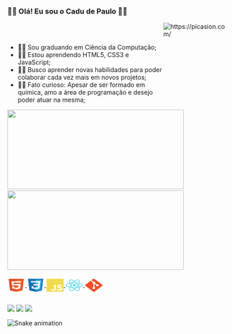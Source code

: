 ### 🐱‍👤 Olá! Eu sou o Cadu de Paulo 🖖🏻 
<div>
    <a href="https://picasion.com/"><img align="right" src="https://i.picasion.com/pic91/78bef6dbb074dcd08153b4ed9133bc5f.gif" width="150" height="150" border="0" alt="https://picasion.com/" /></a><br /><a href="https://picasion.com/"></a>
  </div>

##

- 🐱‍🚀 Sou graduando em Ciência da Computação;
- 🐱‍🐉 Estou aprendendo HTML5, CSS3 e JavaScript;
- 🐱‍👓 Busco aprender novas habilidades para poder colaborar cada vez mais em novos projetos;
- 🐱‍💻 Fato curioso: Apesar de ser formado em química, amo a área de programação e desejo poder atuar na mesma;

<div>
  <a href="https://github.com/Cadudepaulo">
  <img height="180em" width="400em"src="https://github-readme-stats.vercel.app/api?username=Cadudepaulo&show_icons=true&theme=tokyonight&include_all_commits=true&count_private=true"/>
  <img height="180em" width="400em"src="https://github-readme-stats.vercel.app/api/top-langs/?username=Cadudepaulo&layout=compact&langs_count=7&theme=tokyonight"/>
</div>
<div style="display: inline_block"><br>
  <img align="center" alt="cadu-HTML" height="30" width="40" src="https://raw.githubusercontent.com/devicons/devicon/master/icons/html5/html5-original.svg">
  <img align="center" alt="cadu-CSS" height="30" width="40" src="https://raw.githubusercontent.com/devicons/devicon/master/icons/css3/css3-original.svg">
  <img align="center" alt="cadu-Js" height="30" width="40" src="https://raw.githubusercontent.com/devicons/devicon/master/icons/javascript/javascript-plain.svg">
  <img align="center" alt="cadu-React" height="30" width="40" src="https://raw.githubusercontent.com/devicons/devicon/master/icons/react/react-original.svg">
  <img align="center" alt="cadu-React" height="30" width="40" src="https://raw.githubusercontent.com/devicons/devicon/00f02ef57fb7601fd1ddcc2fe6fe670fef3ae3e4/icons/git/git-original.svg">

  </div>

  ##
  
  <div>
  <a href="https://instagram.com/cadudepaulo.dev" target="_blank"><img src="https://img.shields.io/badge/-Instagram-%23E4405F?style=for-the-badge&logo=instagram&logoColor=white" target="_blank"></a>
  <a href = "mailto:carlos.prog91@gmail.com"><img src="https://img.shields.io/badge/-Gmail-%23333?style=for-the-badge&logo=gmail&logoColor=white" target="_blank"></a>
  <a href="https://www.linkedin.com/in/cadudepaulo-programador/" target="_blank"><img src="https://img.shields.io/badge/-LinkedIn-%230077B5?style=for-the-badge&logo=linkedin&logoColor=white" target="_blank"></a> 
  </div>
  
  ![Snake animation](https://github.com/Cadudepaulo/Cadudepaulo/blob/output/github-contribution-grid-snake.svg)

